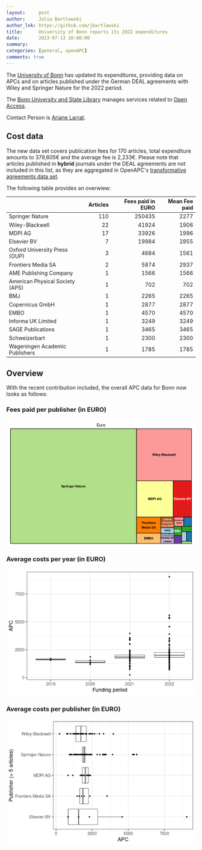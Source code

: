 ```yaml
---
layout:     post
author:     Julia Bartlewski
author_lnk: https://github.com/jbartlewski
title:      University of Bonn reports its 2022 expenditures
date:       2023-07-13 10:00:00
summary:    
categories: [general, openAPC]
comments: true
---
```





The [University of Bonn](https://www.uni-bonn.de/the-university?set_language=en) has updated its expenditures, providing data on APCs and on articles published under the German DEAL agreements with Wiley and Springer Nature for the 2022 period.

The [Bonn University and State Library](https://www.ulb.uni-bonn.de/en?set_language=en) manages services related to [Open Access](https://www.open-access.uni-bonn.de).

Contact Person is [Ariane Larrat](mailto:openaccess@ulb.uni-bonn.de).

## Cost data



The new data set covers publication fees for 170 articles, total expenditure amounts to 379,605€ and the average fee is 2,233€. Please note that articles published in **hybrid** journals under the DEAL agreements are not included in this list, as they are aggregated in OpenAPC's [transformative agreements data set](https://github.com/OpenAPC/openapc-de/tree/master/data/transformative_agreements).

The following table provides an overwiew:


|                                | Articles| Fees paid in EURO| Mean Fee paid|
|:-------------------------------|--------:|-----------------:|-------------:|
|Springer Nature                 |      110|            250435|          2277|
|Wiley-Blackwell                 |       22|             41924|          1906|
|MDPI AG                         |       17|             33926|          1996|
|Elsevier BV                     |        7|             19984|          2855|
|Oxford University Press (OUP)   |        3|              4684|          1561|
|Frontiers Media SA              |        2|              5874|          2937|
|AME Publishing Company          |        1|              1566|          1566|
|American Physical Society (APS) |        1|               702|           702|
|BMJ                             |        1|              2265|          2265|
|Copernicus GmbH                 |        1|              2877|          2877|
|EMBO                            |        1|              4570|          4570|
|Informa UK Limited              |        1|              3249|          3249|
|SAGE Publications               |        1|              3465|          3465|
|Schweizerbart                   |        1|              2300|          2300|
|Wageningen Academic Publishers  |        1|              1785|          1785|

## Overview

With the recent contribution included, the overall APC data for Bonn now looks as follows:

### Fees paid per publisher (in EURO)

![plot of chunk tree_bonn_2023_07_13_full](/figure/tree_bonn_2023_07_13_full-1.png)

###  Average costs per year (in EURO)

![plot of chunk box_bonn_2023_07_13_year_full](/figure/box_bonn_2023_07_13_year_full-1.png)

###  Average costs per publisher (in EURO)

![plot of chunk box_bonn_2023_07_13_publisher_full](/figure/box_bonn_2023_07_13_publisher_full-1.png)
